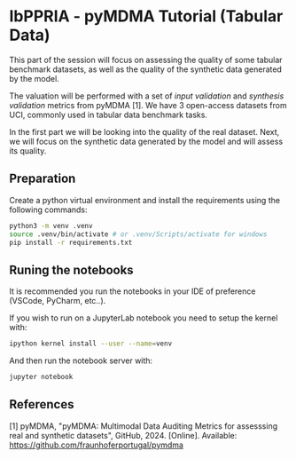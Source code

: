 # IbPPRIA - pyMDMA Tutorial (Tabular Data)

This part of the session will focus on assessing the quality of some tabular benchmark datasets, as well as the quality of the synthetic data generated by the model.

The valuation will be performed with a set of *input validation* and *synthesis validation* metrics from pyMDMA [1]. 
We have 3 open-access datasets from UCI, commonly used in tabular data benchmark tasks.

In the first part we will be looking into the quality of the real dataset. Next, we will focus on the synthetic data generated by the model and will assess its quality.

## Preparation

Create a python virtual environment and install the requirements using the following commands:
```bash
python3 -m venv .venv
source .venv/bin/activate # or .venv/Scripts/activate for windows
pip install -r requirements.txt
```

## Runing the notebooks
It is recommended you run the notebooks in your IDE of preference (VSCode, PyCharm, etc..).

If you wish to run on a JupyterLab notebook you need to setup the kernel with:

```bash
ipython kernel install --user --name=venv
```

And then run the notebook server with:

```bash
jupyter notebook
```

## References

[1] pyMDMA, "pyMDMA: Multimodal Data Auditing Metrics for assesssing real and synthetic datasets", GitHub, 2024. [Online]. Available: https://github.com/fraunhoferportugal/pymdma




